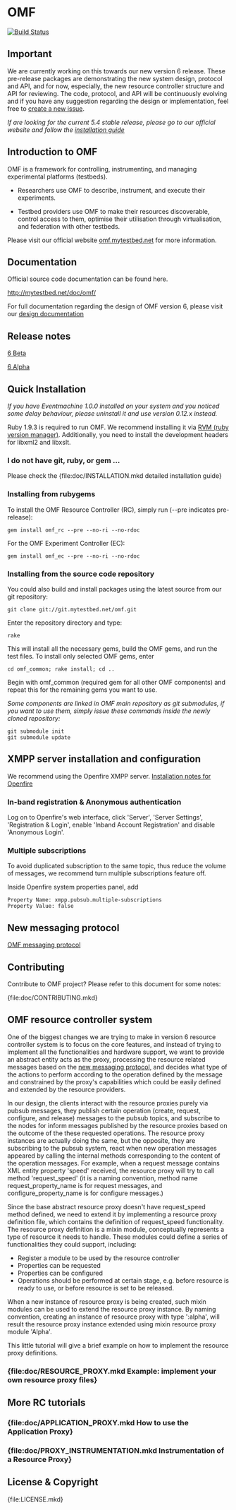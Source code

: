 # OMF

[![Build Status](https://secure.travis-ci.org/mytestbed/omf.png)](http://travis-ci.org/mytestbed/omf)

## Important

We are currently working on this towards our new version 6 release. These pre-release packages are demonstrating the new system design, protocol and API, and for now, especially, the new resource controller structure and API for reviewing. The code, protocol, and API will be continuously evolving and if you have any suggestion regarding the design or implementation, feel free to [create a new issue](https://github.com/mytestbed/omf/issues).

_If are looking for the current 5.4 stable release, please go to our official website and follow the [installation guide](https://omf.mytestbed.net/projects/omf/wiki/Installation)_

## Introduction to OMF

OMF is a framework for controlling, instrumenting, and managing experimental platforms (testbeds).

* Researchers use OMF to describe, instrument, and execute their experiments.

* Testbed providers use OMF to make their resources discoverable, control access to them, optimise their utilisation through virtualisation, and federation with other testbeds.

Please visit our official website [omf.mytestbed.net](http://omf.mytestbed.net) for more information.

## Documentation

Official source code documentation can be found here.

http://mytestbed.net/doc/omf/

For full documentation regarding the design of OMF version 6, please visit our [design documentation](http://omf.mytestbed.net/projects/omf/wiki/Architectural_Foundation)

## Release notes

[6 Beta](http://mytestbed.net/projects/omf/wiki/OMF6Beta)

[6 Alpha](http://mytestbed.net/projects/omf/wiki/OMF6Alpha)

## Quick Installation

_If you have Eventmachine 1.0.0 installed on your system and you noticed some delay behaviour, please uninstall it and use version 0.12.x instead._

Ruby 1.9.3 is required to run OMF. We recommend installing it via [RVM (ruby version manager)](https://rvm.io/). Additionally, you need to install the development headers for libxml2 and libxslt.

### I do not have git, ruby, or gem ...

Please check the {file:doc/INSTALLATION.mkd detailed installation guide}

### Installing from rubygems

To install the OMF Resource Controller (RC), simply run (--pre indicates pre-release):

    gem install omf_rc --pre --no-ri --no-rdoc

For the OMF Experiment Controller (EC):

    gem install omf_ec --pre --no-ri --no-rdoc

### Installing from the source code repository

You could also build and install packages using the latest source from our git repository:

    git clone git://git.mytestbed.net/omf.git

Enter the repository directory and type:

    rake

This will install all the necessary gems, build the OMF gems, and run the test files. To install only selected OMF gems, enter

    cd omf_common; rake install; cd ..

Begin with omf_common (required gem for all other OMF components) and repeat this for the remaining gems you want to use.

_Some components are linked in OMF main repository as git submodules, if you want to use them, simply issue these commands inside the newly cloned repository:_

    git submodule init
    git submodule update

## XMPP server installation and configuration

We recommend using the Openfire XMPP server. [Installation notes for Openfire](https://omf.mytestbed.net/projects/omf/wiki/Installation_Guide_54#Configuring-XMPP)

### In-band registration & Anonymous authentication

Log on to Openfire's web interface, click 'Server', 'Server Settings', 'Registration & Login', enable 'Inband Account Registration' and disable 'Anonymous Login'.

### Multiple subscriptions

To avoid duplicated subscription to the same topic, thus reduce the volume of messages, we recommend turn multiple subscriptions feature off.

Inside Openfire system properties panel, add

    Property Name: xmpp.pubsub.multiple-subscriptions
    Property Value: false

## New messaging protocol

[OMF messaging protocol](http://omf.mytestbed.net/projects/omf/wiki/ArchitecturalFoundation2ProtocolInteractions)

## Contributing

Contribute to OMF project? Please refer to this document for some notes:

{file:doc/CONTRIBUTING.mkd}

## OMF resource controller system

One of the biggest changes we are trying to make in version 6 resource controller system is to focus on the core features, and instead of trying to implement all the functionalities and hardware support, we want to provide an abstract entity acts as the proxy, processing the resource related messages based on the [new messaging protocol](http://omf.mytestbed.net/projects/omf/wiki/ArchitecturalFoundation2ProtocolInteractions), and decides what type of the actions to perform according to the operation defined by the message and constrained by the proxy's capabilities which could be easily defined and extended by the resource providers.

In our design, the clients interact with the resource proxies purely via pubsub messages, they publish certain operation (create, request, configure, and release) messages to the pubsub topics, and subscribe to the nodes for inform messages published by the resource proxies based on the outcome of the these requested operations. The resource proxy instances are actually doing the same, but the opposite, they are subscribing to the pubsub system, react when new operation messages appeared by calling the internal methods corresponding to the content of the operation messages. For example, when a request message contains XML entity property 'speed' received, the resource proxy will try to call method 'request\_speed' (it is a naming convention, method name request\_property\_name is for request messages, and configure\_property\_name is for configure messages.)

Since the base abstract resource proxy doesn't have request\_speed method defined, we need to extend it by implementing a resource proxy definition file, which contains the definition of request\_speed functionality. The resource proxy definition is a mixin module, conceptually represents a type of resource it needs to handle. These modules could define a series of functionalities they could support, including:

* Register a module to be used by the resource controller
* Properties can be requested
* Properties can be configured
* Operations should be performed at certain stage, e.g. before resource is ready to use, or before resource is set to be released.

When a new instance of resource proxy is being created, such mixin modules can be used to extend the resource proxy instance. By naming convention, creating an instance of resource proxy with type ':alpha', will result the resource proxy instance extended using mixin resource proxy module 'Alpha'.

This little tutorial will give a brief example on how to implement the resource proxy definitions.

### {file:doc/RESOURCE\_PROXY.mkd Example: implement your own resource proxy files}

## More RC tutorials

### {file:doc/APPLICATION\_PROXY.mkd How to use the Application Proxy}
### {file:doc/PROXY\_INSTRUMENTATION.mkd Instrumentation of a Resource Proxy}

## License & Copyright

{file:LICENSE.mkd}